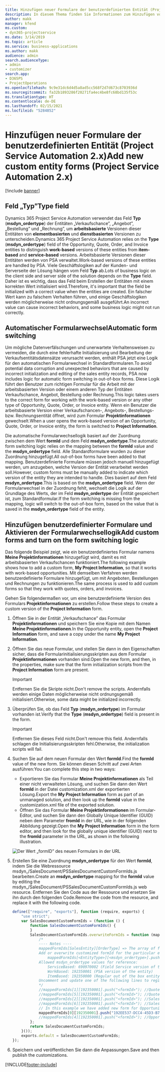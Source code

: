 ```yaml
---
title: Hinzufügen neuer Formulare der benutzerdefinierten Entität (Project Service Automation 2.x)
description: In diesem Thema finden Sie Informationen zum Hinzufügen von Formularen der benutzerdefinierten Entität für Verkaufschancen, Angebote, Aufträge bzw. Rechnungen in Dynamics 365 Project Service Automation 2.x.
author: makk
manager: kfend
ms.custom:
- dyn365-projectservice
ms.date: 3/14/2019
ms.topic: article
ms.service: business-applications
ms.author: makk
audience: admin
search.audienceType:
- admin
- customizer
search.app:
- D365PS
- ProjectOperations
ms.openlocfilehash: 9c9e31dc6d4d5a8ad5cc568f2d7d673c8703936d
ms.sourcegitcommit: fa32b1893286f20271fa4ec4be8fc68bd135f53c
ms.translationtype: HT
ms.contentlocale: de-DE
ms.lasthandoff: 02/15/2021
ms.locfileid: "5284852"
---
```

# <a name="add-new-custom-entity-forms-project-service-automation-2x"></a><span data-ttu-id="2385a-103">Hinzufügen neuer Formulare der benutzerdefinierten Entität (Project Service Automation 2.x)</span><span class="sxs-lookup"><span data-stu-id="2385a-103">Add new custom entity forms (Project Service Automation 2.x)</span></span>

[!include [banner](../../includes/psa-now-project-operations.md)]

## <a name="type-field"></a><span data-ttu-id="2385a-104">Feld „Typ”</span><span class="sxs-lookup"><span data-stu-id="2385a-104">Type field</span></span> 

<span data-ttu-id="2385a-105">Dynamics 365 Project Service Automation verwendet das Feld **Typ** (**msdyn\_ordertype**) der Entitäten „Verkaufschance”, „Angebot”, „Bestellung” und „Rechnung”, um **arbeitsbasierte** Versionen dieser Entitäten von **elementbasierten** und **dienstbasierten** Versionen zu unterscheiden.</span><span class="sxs-lookup"><span data-stu-id="2385a-105">Dynamics 365 Project Service Automation relies on the **Type** (**msdyn\_ordertype**) field of the Opportunity, Quote, Order, and Invoice entities to distinguish **work-based** versions of these entities from **item-based** and **service-based** versions.</span></span> <span data-ttu-id="2385a-106">Arbeitsbasierte Versionen dieser Entitäten werden von PSA verwaltet.</span><span class="sxs-lookup"><span data-stu-id="2385a-106">Work-based versions of these entities are handled by PSA.</span></span> <span data-ttu-id="2385a-107">Viele Geschäftslogiken auf der Kunden- und Serverseite der Lösung hängen vom Feld **Typ** ab.</span><span class="sxs-lookup"><span data-stu-id="2385a-107">Lots of business logic on the client side and server side of the solution depends on the **Type** field.</span></span> <span data-ttu-id="2385a-108">Daher ist es wichtig, dass das Feld beim Erstellen der Entitäten mit einem korrekten Wert initialisiert wird.</span><span class="sxs-lookup"><span data-stu-id="2385a-108">Therefore, it's important that the field be initialized with a correct value when the entities are created.</span></span> <span data-ttu-id="2385a-109">Ein falscher Wert kann zu falschem Verhalten führen, und einige Geschäftslogiken werden möglicherweise nicht ordnungsgemäß ausgeführt.</span><span class="sxs-lookup"><span data-stu-id="2385a-109">An incorrect value can cause incorrect behaviors, and some business logic might not run correctly.</span></span>

## <a name="automatic-form-switching"></a><span data-ttu-id="2385a-110">Automatischer Formularwechsel</span><span class="sxs-lookup"><span data-stu-id="2385a-110">Automatic form switching</span></span>

<span data-ttu-id="2385a-111">Um mögliche Datenverfälschungen und unerwartete Verhaltensweisen zu vermeiden, die durch eine fehlerhafte Initialisierung und Bearbeitung der Verkaufsentitätsdatensätze verursacht werden, enthält PSA jetzt eine Logik für den automatischen Formularwechsel in Standardformularen.</span><span class="sxs-lookup"><span data-stu-id="2385a-111">To avoid potential data corruption and unexpected behaviors that are caused by incorrect initialization and editing of the sales entity records, PSA now includes logic for automatic form switching in out-of-box forms.</span></span> <span data-ttu-id="2385a-112">Diese Logik führt den Benutzer zum richtigen Formular für die Arbeit mit der arbeitsbasierten Version oder einem anderen Typ der Entitäten Verkaufschance, Angebot, Bestellung oder Rechnung.</span><span class="sxs-lookup"><span data-stu-id="2385a-112">This logic takes users to the correct form for working with the work-based version or any other type of Opportunity, Quote, Order, or Invoice entity.</span></span> <span data-ttu-id="2385a-113">Wenn ein Benutzer die arbeitsbasierte Version einer Verkaufschancen-, Angebots-, Bestellungs- bzw. Rechnungsentität öffnet, wird zum Formular **Projektinformationen** gewechselt.</span><span class="sxs-lookup"><span data-stu-id="2385a-113">When a user opens the work-based version of an Opportunity, Quote, Order, or Invoice entity, the form is switched to **Project Information**.</span></span>

<span data-ttu-id="2385a-114">Die automatische Formularwechsellogik basiert auf der Zuordnung zwischen dem Wert **formId** und dem Feld **msdyn\_ordertype**.</span><span class="sxs-lookup"><span data-stu-id="2385a-114">The automatic form switching logic relies on the mapping between the **formId** value and the **msdyn\_ordertype** field.</span></span> <span data-ttu-id="2385a-115">Alle Standardformulare wurden zu dieser Zuordnung hinzugefügt.</span><span class="sxs-lookup"><span data-stu-id="2385a-115">All out-of-box forms have been added to that mapping.</span></span> <span data-ttu-id="2385a-116">Benutzerdefinierte Formulare müssen jedoch manuell hinzugefügt werden, um anzugeben, welche Version der Entität verarbeitet werden soll.</span><span class="sxs-lookup"><span data-stu-id="2385a-116">However, custom forms must be manually added to indicate which version of the entity they are intended to handle.</span></span> <span data-ttu-id="2385a-117">Dies basiert auf dem Feld **msdyn\_ordertype**.</span><span class="sxs-lookup"><span data-stu-id="2385a-117">This is based on the **msdyn\_ordertype** field.</span></span> <span data-ttu-id="2385a-118">Wenn der Formularwechsel in der Zuordnung fehlt, wechselt die Logik auf der Grundlage des Werts, der im Feld **msdyn\_ordertype** der Entität gespeichert ist, zum Standardformular.</span><span class="sxs-lookup"><span data-stu-id="2385a-118">If the form switching is missing from the mapping, logic will switch to the out-of-box form, based on the value that is saved in the **msdyn\_ordertype** field of the entity.</span></span>

## <a name="add-custom-forms-and-turn-on-the-form-switching-logic"></a><span data-ttu-id="2385a-119">Hinzufügen benutzerdefinierter Formulare und Aktivieren der Formularwechsellogik</span><span class="sxs-lookup"><span data-stu-id="2385a-119">Add custom forms and turn on the form switching logic</span></span>

<span data-ttu-id="2385a-120">Das folgende Beispiel zeigt, wie ein benutzerdefiniertes Formular namens **Meine Projektinformationen** hinzugefügt wird, damit es mit arbeitsbasierten Verkaufschancen funktioniert.</span><span class="sxs-lookup"><span data-stu-id="2385a-120">The following example shows how to add a custom form, **My Project Information**, so that it works with work-based opportunities.</span></span> <span data-ttu-id="2385a-121">Mit demselben Verfahren werden benutzerdefinierte Formulare hinzugefügt, um mit Angeboten, Bestellungen und Rechnungen zu funktionieren.</span><span class="sxs-lookup"><span data-stu-id="2385a-121">The same process is used to add custom forms so that they work with quotes, orders, and invoices.</span></span>

<span data-ttu-id="2385a-122">Gehen Sie folgendermaßen vor, um eine benutzerdefinierte Version des Formulars **Projektinformationen** zu erstellen.</span><span class="sxs-lookup"><span data-stu-id="2385a-122">Follow these steps to create a custom version of the **Project Information** form.</span></span>

1. <span data-ttu-id="2385a-123">Öffnen Sie in der Entität „Verkaufschance” das Formular **Projektinformationen** und speichern Sie eine Kopie mit dem Namen **Meine Projektinformationen**.</span><span class="sxs-lookup"><span data-stu-id="2385a-123">In the Opportunity entity, open the **Project Information** form, and save a copy under the name **My Project Information**.</span></span>
2. <span data-ttu-id="2385a-124">Öffnen Sie das neue Formular, und stellen Sie dann in den Eigenschaften sicher, dass die Formularinitialisierungsskripten aus dem Formular **Projektinformationen** vorhanden sind.</span><span class="sxs-lookup"><span data-stu-id="2385a-124">Open the new form, and then, in the properties, make sure that the form initialization scripts from the **Project Information** form are present.</span></span> 

    > [!IMPORTANT]
    > <span data-ttu-id="2385a-125">Entfernen Sie die Skripte nicht.</span><span class="sxs-lookup"><span data-stu-id="2385a-125">Don't remove the scripts.</span></span> <span data-ttu-id="2385a-126">Andernfalls werden einige Daten möglicherweise nicht ordnungsgemäß initialisiert.</span><span class="sxs-lookup"><span data-stu-id="2385a-126">Otherwise, some data might be initialized incorrectly.</span></span>

3. <span data-ttu-id="2385a-127">Überprüfen Sie, ob das Feld **Typ** (**msdyn\_ordertype**) im Formular vorhanden ist.</span><span class="sxs-lookup"><span data-stu-id="2385a-127">Verify that the **Type** (**msdyn\_ordertype**) field is present in the form.</span></span> 

    > [!IMPORTANT]
    > <span data-ttu-id="2385a-128">Entfernen Sie dieses Feld nicht.</span><span class="sxs-lookup"><span data-stu-id="2385a-128">Don't remove this field.</span></span> <span data-ttu-id="2385a-129">Andernfalls schlagen die Initialisierungsskripten fehl.</span><span class="sxs-lookup"><span data-stu-id="2385a-129">Otherwise, the initialization scripts will fail.</span></span>

4. <span data-ttu-id="2385a-130">Suchen Sie auf dem neuen Formular den Wert **formId**.</span><span class="sxs-lookup"><span data-stu-id="2385a-130">Find the **formId** value of the new form.</span></span> <span data-ttu-id="2385a-131">Sie können diesen Schritt auf zwei Arten ausführen:</span><span class="sxs-lookup"><span data-stu-id="2385a-131">You can complete this step in two ways:</span></span>

    - <span data-ttu-id="2385a-132">Exportieren Sie das Formular **Meine Projektinformationen** als Teil einer nicht verwalteten Lösung, und suchen Sie dann den Wert **formId** in der Datei customization.xml der exportierten Lösung.</span><span class="sxs-lookup"><span data-stu-id="2385a-132">Export the **My Project Information** form as part of an unmanaged solution, and then look up the **formId** value in the customization.xml file of the exported solution.</span></span>
    - <span data-ttu-id="2385a-133">Öffnen Sie das Formular **Meine Projektinformationen** im Formular-Editor, und suchen Sie dann den Globally Unique Identifier (GUID) neben dem Parameter **fromId** in der URL, wie in der folgenden Abbildung gezeigt.</span><span class="sxs-lookup"><span data-stu-id="2385a-133">Open the **My Project Information** form in the form editor, and then look for the globally unique identifier (GUID) next to the **fromId** parameter in the URL, as shown in the following illustration.</span></span>

    ![Der Wert „formID” des neuen Formulars in der URL](media/how-to-add-custom-forms-in-v2.0.png)

5. <span data-ttu-id="2385a-135">Erstellen Sie eine Zuordnung **msdyn\_ordertype** für den Wert **formId**, indem Sie die Webressource msdyn\_/SalesDocument/PSSalesDocumentCustomFormIds.js bearbeiten.</span><span class="sxs-lookup"><span data-stu-id="2385a-135">Create an **msdyn\_ordertype** mapping for the **formId** value by editing the msdyn\_/SalesDocument/PSSalesDocumentCustomFormIds.js web resource.</span></span> <span data-ttu-id="2385a-136">Entfernen Sie den Code aus der Ressource und ersetzen Sie ihn durch den folgenden Code.</span><span class="sxs-lookup"><span data-stu-id="2385a-136">Remove the code from the resource, and replace it with the following code.</span></span>

    ```javascript
    define(["require", "exports"], function (require, exports) {
        "use strict";
        var SalesDocumentCustomFormIds = (function () {
            function SalesDocumentCustomFormIds() {
            }
            SalesDocumentCustomFormIds.overwriteFormIds = function (mappedFormIds) {
                /*
                ---- Notes ----
                mappedFormIds[SalesEntity][OrderType] => The array of forms IDs that support particular entity and order type
                Add or overwrite customized formId for the particular entity and order type by calling:
                    mappedFormIds[<EntityType>][<msdyn_ordertype>].push("<formId>");
                Allowed msdyn_ordertype values for reference:
                    ServiceBased: 690970002 (Field Service version of the entity)
                    WorkBased: 192350001 (PSA version of the entity)
                    ItemBased: 192350000 (Regular out of the box entity)
                Uncomment and update one of the following lines to register custom PSA form for required entity:
                */      
                //mappedFormIds[1][192350001].push("<formId>"); //Quote
                //mappedFormIds[5][192350001].push("<formId>"); //Quote Line
                //mappedFormIds[2][192350001].push("<formId>"); //Sales Order
                //mappedFormIds[6][192350001].push("<formId>"); //Sales Order Line
                // In this example we have added new form for Opportunity
                mappedFormIds[0][192350001].push("192EE537-DCC4-45D3-B7AF-EA694B9113D2"); //Opportunity
                //mappedFormIds[4][192350001].push("<formId>"); //Opportunity Line
            };
            return SalesDocumentCustomFormIds;
        }());
        exports.default = SalesDocumentCustomFormIds;
    });
    ```

6. <span data-ttu-id="2385a-137">Speichern und veröffentlichen Sie dann die Anpassungen.</span><span class="sxs-lookup"><span data-stu-id="2385a-137">Save and then publish the customizations.</span></span>


[!INCLUDE[footer-include](../../includes/footer-banner.md)]